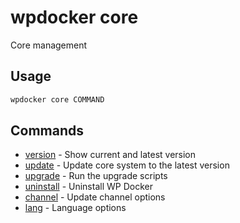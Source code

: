 # wpdocker core

Core management

## Usage

```bash
wpdocker core COMMAND
```

## Commands

- [version](wpdocker%20core%20version) - Show current and latest version
- [update](wpdocker%20core%20update) - Update core system to the latest version
- [upgrade](wpdocker%20core%20upgrade) - Run the upgrade scripts
- [uninstall](wpdocker%20core%20uninstall) - Uninstall WP Docker
- [channel](wpdocker%20core%20channel) - Update channel options
- [lang](wpdocker%20core%20lang) - Language options


